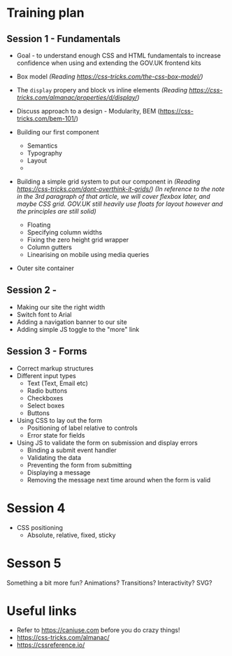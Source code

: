 # Training plan

## Session 1 - Fundamentals

- Goal - to understand enough CSS and HTML fundamentals to increase confidence when using and extending the GOV.UK frontend kits
- Box model _(Reading https://css-tricks.com/the-css-box-model/)_
- The `display` propery and block vs inline elements _(Reading https://css-tricks.com/almanac/properties/d/display/)_
- Discuss approach to a design - Modularity, BEM (https://css-tricks.com/bem-101/)

- Building our first component
  - Semantics
  - Typography
  - Layout
  - 
- Building a simple grid system to put our component in _(Reading https://css-tricks.com/dont-overthink-it-grids/)_
  _(In reference to the note in the 3rd paragraph of that article, we will cover flexbox later, and maybe CSS grid. GOV.UK still heavily use floats for layout however and the principles are still solid)_
  - Floating
  - Specifying column widths
  - Fixing the zero height grid wrapper 
  - Column gutters
  - Linearising on mobile using media queries
- Outer site container

## Session 2 - 

- Making our site the right width
- Switch font to Arial
- Adding a navigation banner to our site
- Adding simple JS toggle to the "more" link


<!-- - Introduce flexbox as an alternative to floats (Note the tags on articles on bbc.co.uk that sit at 100% height)

- Making a custom button with hover, active and pressed states. 
  - CSS gradients
  - Box shadow
  - Interactivity
- Hiding things
  - Different methods of showing and hiding
  - Accessibility considerations of each
  - Tiniest bit of JavaScript to toggle display of something
  - How to bind an event handler
  - Extend to build a simple tabbed component -->

## Session 3 - Forms

- Correct markup structures
- Different input types
    - Text (Text, Email etc)
    - Radio buttons
    - Checkboxes
    - Select boxes
    - Buttons
- Using CSS to lay out the form
    - Positioning of label relative to controls
    - Error state for fields
- Using JS to validate the form on submission and display errors
    - Binding a submit event handler
    - Validating the data
    - Preventing the form from submitting
    - Displaying a message
    - Removing the message next time around when the form is valid

# Session 4

- CSS positioning
    - Absolute, relative, fixed, sticky


# Sesson 5

Something a bit more fun? Animations? Transitions? Interactivity?
SVG?




# Useful links

- Refer to https://caniuse.com before you do crazy things!
- https://css-tricks.com/almanac/
- https://cssreference.io/
